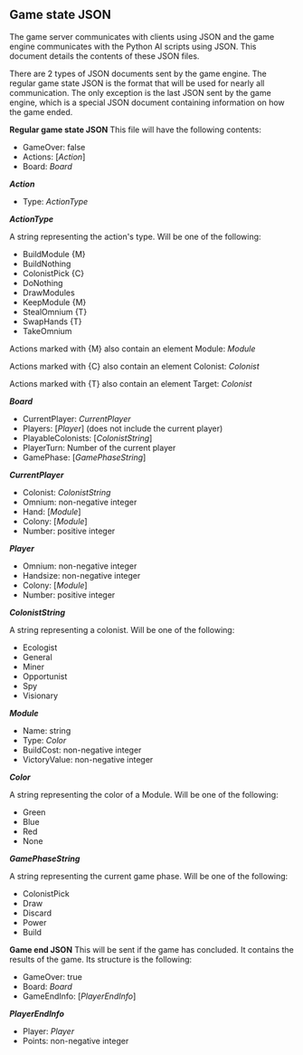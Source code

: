 ﻿## Game state JSON

The game server communicates with clients using JSON and the game engine communicates with the Python AI scripts using JSON. This document details the contents of these JSON files.

There are 2 types of JSON documents sent by the game engine. The regular game state JSON is the format that will be used for nearly all communication. The only exception is the last JSON sent by the game engine, which is a special JSON document containing information on how the game ended.

**Regular game state JSON**
This file will have the following contents:
 - GameOver: false
 - Actions: [*Action*]
 - Board: *Board*

***Action***

 - Type: *ActionType*

***ActionType***

A string representing the action's type. Will be one of the following:

 - BuildModule {M}
 - BuildNothing
 - ColonistPick {C}
 - DoNothing
 - DrawModules
 - KeepModule {M}
 - StealOmnium {T}
 - SwapHands {T}
 - TakeOmnium

Actions marked with {M} also contain an element Module: *Module* 

Actions marked with {C} also contain an element Colonist: *Colonist* 

Actions marked with {T} also contain an element Target: *Colonist* 


***Board***

 - CurrentPlayer: *CurrentPlayer*
 - Players: [*Player*] (does not include the current player)
 - PlayableColonists: [*ColonistString*]
 - PlayerTurn: Number of the current player
 - GamePhase: [*GamePhaseString*]

***CurrentPlayer***

 - Colonist: *ColonistString*
 - Omnium: non-negative integer
 - Hand: [*Module*]
 - Colony: [*Module*]
 - Number: positive integer

***Player***

 - Omnium: non-negative integer
 - Handsize: non-negative integer
 - Colony: [*Module*]
 - Number: positive integer

***ColonistString***

A string representing a colonist. Will be one of the following:

 - Ecologist
 - General
 - Miner
 - Opportunist
 - Spy
 - Visionary

***Module***

 - Name: string
 - Type: *Color*
 - BuildCost: non-negative integer
 - VictoryValue: non-negative integer

***Color***

A string representing the color of a Module. Will be one of the following:

 - Green
 - Blue
 - Red
 - None

***GamePhaseString***

A string representing the current game phase. Will be one of the following:

 - ColonistPick
 - Draw
 - Discard
 - Power
 - Build

**Game end JSON**
This will be sent if the game has concluded. It contains the results of the game. Its structure is the following:

 - GameOver: true
 - Board: *Board*
 - GameEndInfo: [*PlayerEndInfo*]

***PlayerEndInfo***

 - Player: *Player*
 - Points: non-negative integer

